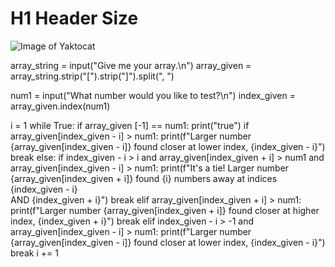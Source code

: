 # H1 Header Size



![Image of Yaktocat](https://octodex.github.com/images/yaktocat.png)

array_string = input("Give me your array.\n")
array_given = array_string.strip("[").strip("]").split(", ")

num1 = input("What number would you like to test?\n")
index_given = array_given.index(num1)

i = 1
while True:
    if array_given [-1] == num1:
        print("true")
        if array_given[index_given - i] > num1:
            print(f"Larger number {array_given[index_given - i]} found closer at lower index, {index_given - i}")
        break
    else:
        if index_given - i > i and array_given[index_given + i] > num1 and array_given[index_given - i] > num1:
            print(f"It's a tie! Larger number {array_given[index_given + i]} found {i} numbers away at indices {index_given - i}\
                AND {index_given + i}")
            break
        elif array_given[index_given + i] > num1:
            print(f"Larger number {array_given[index_given + i]} found closer at higher index, {index_given + i}")
            break
        elif index_given - i > -1 and array_given[index_given - i] > num1:
            print(f"Larger number {array_given[index_given - i]} found closer at lower index, {index_given - i}")
            break
    i += 1
    
